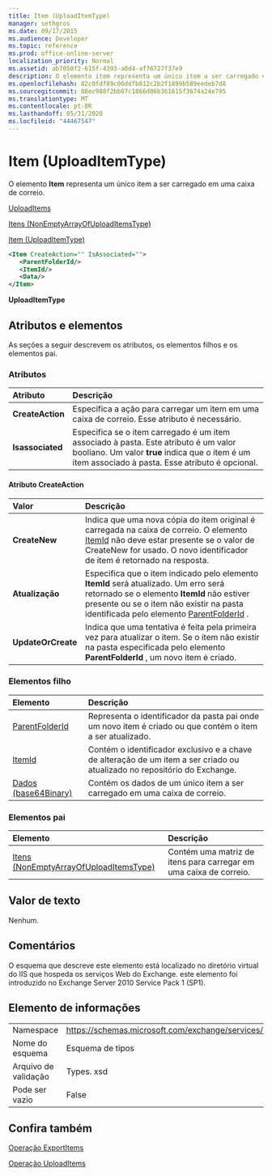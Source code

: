 ```yaml
---
title: Item (UploadItemType)
manager: sethgros
ms.date: 09/17/2015
ms.audience: Developer
ms.topic: reference
ms.prod: office-online-server
localization_priority: Normal
ms.assetid: ab7058f2-615f-4393-a0d4-af76727f37e9
description: O elemento item representa um único item a ser carregado em uma caixa de correio.
ms.openlocfilehash: 82c0fdf89c06ddfb812c2b2f1899b589eedeb7d8
ms.sourcegitcommit: 88ec988f2bb67c1866d06b361615f3674a24e795
ms.translationtype: MT
ms.contentlocale: pt-BR
ms.lasthandoff: 05/31/2020
ms.locfileid: "44467547"
---
```

# <a name="item-uploaditemtype"></a>Item (UploadItemType)

O elemento **Item** representa um único item a ser carregado em uma caixa de correio. 
  
[UploadItems](uploaditems.md)
  
[Itens (NonEmptyArrayOfUploadItemsType)](items-nonemptyarrayofuploaditemstype.md)
  
[Item (UploadItemType)](item-uploaditemtype.md)
  
```XML
<Item CreateAction="" IsAssociated="">
   <ParentFolderId/>
   <ItemId/>
   <Data/>
</Item>
```

 **UploadItemType**
## <a name="attributes-and-elements"></a>Atributos e elementos

As seções a seguir descrevem os atributos, os elementos filhos e os elementos pai.
  
### <a name="attributes"></a>Atributos

|**Atributo**|**Descrição**|
|:-----|:-----|
|**CreateAction** <br/> |Especifica a ação para carregar um item em uma caixa de correio. Esse atributo é necessário.  <br/> |
|**Isassociated** <br/> |Especifica se o item carregado é um item associado à pasta. Este atributo é um valor booliano. Um valor **true** indica que o item é um item associado à pasta. Esse atributo é opcional.  <br/> |
   
#### <a name="createaction-attribute"></a>Atributo CreateAction

|**Valor**|**Descrição**|
|:-----|:-----|
|**CreateNew** <br/> |Indica que uma nova cópia do item original é carregada na caixa de correio. O elemento [ItemId](itemid.md) não deve estar presente se o valor de CreateNew for usado. O novo identificador de item é retornado na resposta.  <br/> |
|**Atualização** <br/> |Especifica que o item indicado pelo elemento **ItemId** será atualizado. Um erro será retornado se o elemento **ItemId** não estiver presente ou se o item não existir na pasta identificada pelo elemento [ParentFolderId](parentfolderid.md) .  <br/> |
|**UpdateOrCreate** <br/> |Indica que uma tentativa é feita pela primeira vez para atualizar o item. Se o item não existir na pasta especificada pelo elemento **ParentFolderId** , um novo item é criado.  <br/> |
   
### <a name="child-elements"></a>Elementos filho

|**Elemento**|**Descrição**|
|:-----|:-----|
|[ParentFolderId](parentfolderid.md) <br/> |Representa o identificador da pasta pai onde um novo item é criado ou que contém o item a ser atualizado.  <br/> |
|[ItemId](itemid.md) <br/> |Contém o identificador exclusivo e a chave de alteração de um item a ser criado ou atualizado no repositório do Exchange.  <br/> |
|[Dados (base64Binary)](data-base64binary.md) <br/> |Contém os dados de um único item a ser carregado em uma caixa de correio.  <br/> |
   
### <a name="parent-elements"></a>Elementos pai

|**Elemento**|**Descrição**|
|:-----|:-----|
|[Itens (NonEmptyArrayOfUploadItemsType)](items-nonemptyarrayofuploaditemstype.md) <br/> |Contém uma matriz de itens para carregar em uma caixa de correio.  <br/> |
   
## <a name="text-value"></a>Valor de texto

Nenhum.
  
## <a name="remarks"></a>Comentários

O esquema que descreve este elemento está localizado no diretório virtual do IIS que hospeda os serviços Web do Exchange. este elemento foi introduzido no Exchange Server 2010 Service Pack 1 (SP1).
  
## <a name="element-information"></a>Elemento de informações

|||
|:-----|:-----|
|Namespace  <br/> |https://schemas.microsoft.com/exchange/services/2006/types  <br/> |
|Nome do esquema  <br/> |Esquema de tipos  <br/> |
|Arquivo de validação  <br/> |Types. xsd  <br/> |
|Pode ser vazio  <br/> |False  <br/> |
   
## <a name="see-also"></a>Confira também



[Operação ExportItems](exportitems-operation.md)
  
[Operação UploadItems](uploaditems-operation.md)

